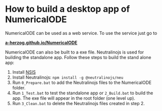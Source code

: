 # How to build a desktop app of NumericalODE

NumericalODE can be used as a web service.
To use the service just go to

**[a-herzog.github.io/NumericalODE](https://a-herzog.github.io/NumericalODE)**

NumericalODE can also be built to a exe file. Neutralinojs is used for building the standalone app.
Follow these steps to build the stand alone app:

1. Install [NSIS](nsis.sourceforge.net/)
2. Install Neutralinojs: `npm install -g @neutralinojs/neu`
2. Run `0_Prepare.bat` to add the Neutralinojs files to the NumericalODE folder.
3. Run `1_Test.bat` to test the standalone app or `2_Build.bat` to build the app. The exe file will appear in the root folder (one level up).
4. Run `3_Clean.bat` to delete the Neutralinojs files created in step 2.